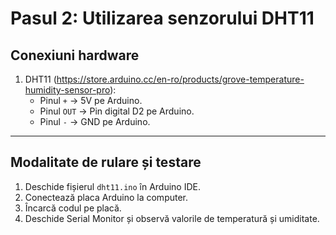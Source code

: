 # Pasul 2: Utilizarea senzorului DHT11

## Conexiuni hardware

1. DHT11 (<https://store.arduino.cc/en-ro/products/grove-temperature-humidity-sensor-pro>):
   - Pinul `+` → 5V pe Arduino.
   - Pinul `OUT` → Pin digital D2 pe Arduino.
   - Pinul `-` → GND pe Arduino.

---

## Modalitate de rulare și testare

1. Deschide fișierul `dht11.ino` în Arduino IDE.
2. Conectează placa Arduino la computer.
3. Încarcă codul pe placă.
4. Deschide Serial Monitor și observă valorile de temperatură și umiditate.
